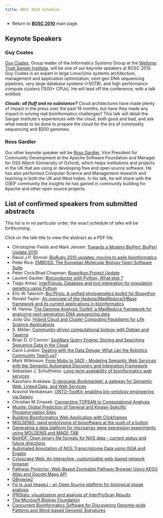 ```yaml
---
title: BOSC 2010 Schedule
---
```


-   Return to **[ BOSC 2010](BOSC_2010 "wikilink")** main page.

Keynote Speakers
----------------

### Guy Coates

[Guy Coates](http://uk.linkedin.com/pub/guy-coates/3/b5b/9b0), Group
leader of the Informatics Systems Group at the [Wellome Trust Sanger
Institute](http://www.sanger.ac.uk/), will be one of our keynote
speakers at BOSC 2010. Guy Coates is an expert in large Linux/Unix
systems architecture, management and application optimization, next-gen
DNA sequencing pipelines, very large database systems (&gt;50TB), and
high performance compute clusters (1500+ CPUs). He will lead off the
conference, with a talk entitled:

***Clouds: all fluff and no substance?*** Cloud architectures have made
plenty of impact in the press over the past 18 months, but have they
made any impact in solving real bioinformatics challenges? This talk
will detail the Sanger Institute's experiences with the cloud, both good
and bad, and ask what needs to be done to prepare the cloud for the era
of commodity sequencing and $500 genomes.

### Ross Gardler

Our other keynote speaker will be [Ross
Gardler](http://www.linkedin.com/in/rossgardler), Vice President for
Community Development at the Apache Software Foundation and Manager for
OSS Watch (University of Oxford), which helps institutions and projects
in the UK that are using or developing free and open source software. He
has also performed Computer Science and Management research and teaching
in both the UK and West Indies. In his talk, he will share with the
O|B|F community the insights he has gained in community building for
Apache and other open source projects.

List of confirmed speakers from submitted abstracts
---------------------------------------------------

This list is in no particular order, the exact schedule of talks will be
forthcoming.

Click on the talk title to view the abstract as a PDF file.

-   Christopher Fields and Mark Jensen: [ Towards a Modern BioPerl:
    BioPerl Update 2010](Media:22_BOSC2010.pdf "wikilink")
-   Raoul J.P. Bonnal: [ BioRuby 2010 updates: moving to agile
    bioinformatics](Media:15_BOSC2010.pdf "wikilink")
-   Peter Rice: [ EMBOSS: The European Molecular Biology Open Software
    Suite](Media:14_BOSC2010.pdf "wikilink")
-   Peter Cock/Brad Chapman: [ Biopython Project
    Update](Media:16_BOSC2010.pdf "wikilink")
-   Laurent Gautier: [ Bioconductor with Python, What else
    ?](Media:2_BOSC2010.pdf "wikilink")
-   Tiago Antao: [ interPopula: Database and tool integration for
    population genetics using Python](Media:13_BOSC2010.pdf "wikilink")
-   Eric W Talevich: [ Bio.Phylo: A unified phylogenetics toolkit for
    Biopython](Media:8_BOSC2010.pdf "wikilink")
-   Ronald Taylor: [ An overview of the Hadoop/MapReduce/HBase framework
    and its current applications in
    bioinformatics](Media:29_BOSC2010.pdf "wikilink")
-   M. Hanna: [ The Genome Analysis Toolkit: a MapReduce framework for
    analyzing next-generation DNA sequencing
    data](Media:18_BOSC2010.pdf "wikilink")
-   Judy Qiu: [ Hybrid Cloud and Cluster Computing Paradigms for Life
    Science Applications](Media:40_BOSC2010.pdf "wikilink")
-   S. Möller: [ Community-driven computational biology with Debian and
    Taverna](Media:26_BOSC2010.pdf "wikilink")
-   Brian D. O'Connor: [ SeqWare Query Engine: Storing and Searching
    Sequence Data in the Cloud](Media:39_BOSC2010.pdf "wikilink")
-   Darin London: [ Dealing with the Data Deluge: What can the Robotics
    Community Teach us?](Media:3_BOSC2010.pdf "wikilink")
-   Mark Wilkinson: [ From Moby to SADI - Modeling Semantic Web Services
    with the Semantic Automated Discovery and Integration
    Framework](Media:4_BOSC2010.pdf "wikilink")
-   Sebastian J. Schultheiss: [ Long-term availability of bioinformatics
    web services](Media:5_BOSC2010.pdf "wikilink")
-   Kazuharu Arakawa: [ G-language Bookmarklet: a gateway for Semantic
    Web, Linked Data, and Web Services](Media:6_BOSC2010.pdf "wikilink")
-   Aravind Venkatesan: [ ONTO-ToolKit: enabling bio-ontology
    engineering via Galaxy](Media:21_BOSC2010.pdf "wikilink")
-   Christian M Zmasek: [ Connecting TOPSAN to Computational
    Analysis](Media:25_BOSC2010.pdf "wikilink")
-   [ Musite: Global Prediction of General and Kinase-Specific
    Phosphorylation Sites](Media:20_BOSC2010.pdf "wikilink")
-   [ Building Bioinformatics Web Application with
    Clickframes](Media:36_BOSC2010.pdf "wikilink")
-   [ MOLGENIS: rapid prototyping of biosoftware at the push of a
    button](Media:24_BOSC2010.pdf "wikilink")
-   [ Generating a data platform for microarray gene expression
    experiments using MOLGENIS and
    MAGE-TAB](Media:17_BOSC2010.pdf "wikilink")
-   [ BioHDF: Open binary file formats for NGS data - current status and
    future directions](Media:10_BOSC2010.pdf "wikilink")
-   [ Automated Annotation of NGS Transcriptome Data using ISGA and
    Ergatis](Media:30_BOSC2010.pdf "wikilink")
-   [ Cytoscape Web: An interactive, customizable web-based network
    browser](Media:12_BOSC2010.pdf "wikilink")
-   [ Pathway Projector: Web-Based Zoomable Pathway Browser Using KEGG
    Atlas and Google Maps API](Media:38_BOSC2010.pdf "wikilink")
-   [ GBrowse2](Media:34_BOSC2010.pdf "wikilink")
-   [ Fiji Is Just ImageJ - an Open Source platform for biological image
    analysis](Media:11_BOSC2010.pdf "wikilink")
-   [ IPRStats: visualization and analysis of InterProScan
    Results](Media:32_BOSC2010.pdf "wikilink")
-   [ The Microsoft Biology Foundation](Media:9_BOSC2010.pdf "wikilink")
-   [ Concurrent Bioinformatics Software for Discovering Genome-wide
    Patterns and Word-based Genomic
    Signatures](Media:28_BOSC2010.pdf "wikilink")

